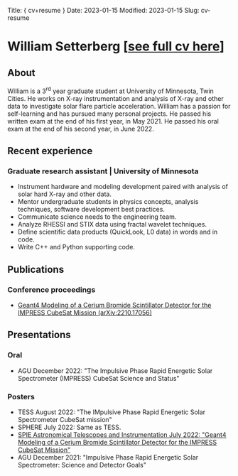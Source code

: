 Title: { cv+resume }
Date: 2023-01-15
Modified: 2023-01-15
Slug: cv-resume

# William Setterberg \[<a target="_blank" href="https://drive.google.com/file/d/1jz9Yh4p3Pd6DRObBTujQa5tGJG_ZZph4/view?usp=sharing">see full cv here</a>\]

## About
William is a 3<sup>rd</sup> year graduate student at University of Minnesota, Twin Cities.
He works on X-ray instrumentation and analysis of X-ray and other data to investigate solar flare particle acceleration.
William has a passion for self-learning and has pursued many personal projects.
He passed his written exam at the end of his first year, in May 2021.
He passed his oral exam at the end of his second year, in June 2022.

## Recent experience
### Graduate research assistant | University of Minnesota
- Instrument hardware and modeling development paired with analysis of solar hard X-ray and other data.
- Mentor undergraduate students in physics concepts, analysis techniques, software development best practices.
- Communicate science needs to the engineering team.
- Analyze RHESSI and STIX data using fractal wavelet techniques.
- Define scientific data products (QuickLook, L0 data) in words and in code.
- Write C++ and Python supporting code.


## Publications
### Conference proceedings
- [Geant4 Modeling of a Cerium Bromide Scintillator Detector for the IMPRESS CubeSat Mission (arXiv:2210.17056)](https://arxiv.org/abs/2210.17056)


## Presentations
### Oral
- AGU December 2022: "The Impulsive Phase Rapid Energetic Solar Spectrometer (IMPRESS) CubeSat Science and Status"
### Posters
- TESS August 2022: "The IMpulsive Phase Rapid Energetic Solar Spectrometer CubeSat mission"
- SPHERE July 2022: Same as TESS.
- [SPIE Astronomical Telescopes and Instrumentation July 2022:
"Geant4 Modeling of a Cerium Bromide Scintillator Detector for the IMPRESS CubeSat Mission"](
https://www.spiedigitallibrary.org/conference-proceedings-of-spie/12181/121813M/Geant4-modeling-of-a-cerium-bromide-scintillator-detector-for-the/10.1117/12.2628984.short)
- AGU December 2021: "Impulsive Phase Rapid Energetic Solar Spectrometer: Science and Detector Goals"
